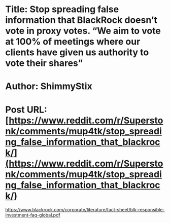 # Title: Stop spreading false information that BlackRock doesn’t vote in proxy votes. “We aim to vote at 100% of meetings where our clients have given us authority to vote their shares”
# Author: ShimmyStix
# Post URL: [https://www.reddit.com/r/Superstonk/comments/mup4tk/stop_spreading_false_information_that_blackrock/](https://www.reddit.com/r/Superstonk/comments/mup4tk/stop_spreading_false_information_that_blackrock/)


https://www.blackrock.com/corporate/literature/fact-sheet/blk-responsible-investment-faq-global.pdf